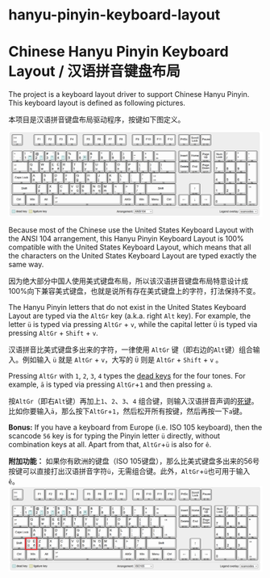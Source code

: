 # hanyu-pinyin-keyboard-layout
# Chinese Hanyu Pinyin Keyboard Layout / 汉语拼音键盘布局

The project is a keyboard layout driver to support Chinese Hanyu Pinyin. This keyboard layout is defined as following pictures.

本项目是汉语拼音键盘布局驱动程序，按键如下图定义。


![Hanyu Pinyin Keyboard Layout on an ANSI 104 keyboard](pinyin-ansi104.png "Hanyu Pinyin Keyboard Layout on an ANSI 104 keyboard")

Because most of the Chinese use the United States Keyboard Layout with the ANSI 104 arrangement, this Hanyu Pinyin Keyboard Layout is 100% compatible with the United States Keyboard Layout, which means that all the characters on the United States Keyboard Layout are typed exactly the same way.

因为绝大部分中国人使用美式键盘布局，所以该汉语拼音键盘布局特意设计成100%向下兼容美式键盘，也就是说所有存在美式键盘上的字符，打法保持不变。



The Hanyu Pinyin letters that do not exist in the United States Keyboard Layout are typed via the `AltGr` key (a.k.a. right `Alt` key). For example, the letter `ü` is typed via pressing `AltGr` + `v`, while the capital letter `Ü` is typed via pressing `AltGr` + `Shift` + `v`.

汉语拼音比美式键盘多出来的字符，一律使用 `AltGr` 键（即右边的`Alt`键）组合输入。例如输入 `ü` 就是 `AltGr` + `v`，大写的 `Ü` 则是 `AltGr` + `Shift` + `v` 。

Pressing `AltGr` with `1`, `2`, `3`, `4` types the [dead keys](## "A dead key is a special kind of modifier key on a mechanical typewriter, or computer keyboard, that is typically used to attach a specific diacritic to a base letter. The dead key does not generate a complete character by itself, but modifies the character generated by the key struck immediately after. Thus, a dedicated key is not needed for each possible combination of a diacritic and a letter, but rather only one dead key for each diacritic is needed, in addition to the normal base letter keys.") for the four tones. For example, `ā` is typed via pressing `AltGr`+`1` and then pressing `a`.

按`AltGr`（即右`Alt`键）再加上`1`、`2`、`3`、`4` 组合键，则输入汉语拼音声调的[死键](## "死键是键盘上的一种特殊的快捷键。它们通常用来对原始的拉丁字母加上附加符号。死键并不会输出一个完整的字母，而是改变下一个按下的键的输出结果。因此不需要为每一个字母与每一个标音的组合都对应一个单独的键；只要为每一个标音对应一个死键便足够。")。比如你要输入`ā`，那么按下`AltGr`+`1`，然后松开所有按键，然后再按一下`a`键。




**Bonus:** If you have a keyboard from Europe (i.e. ISO 105 keyboard), then the scancode `56` key is for typing the Pinyin letter `ü` directly, without combination keys at all. Apart from that, `AltGr`+`ü` is also for `ê`.

**附加功能：** 如果你有欧洲的键盘（ISO 105键盘），那么比美式键盘多出来的56号按键可以直接打出汉语拼音字符`ü`，无需组合键。此外，`AltGr`+`ü`也可用于输入 `ê`。
![Hanyu Pinyin Keyboard Layout on an ISO 105 keyboard](pinyin-iso105.png "Hanyu Pinyin Keyboard Layout on an ISO 105 keyboard")
